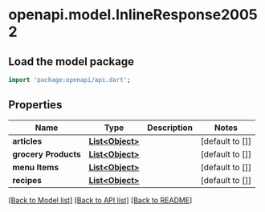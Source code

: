 # openapi.model.InlineResponse20052

## Load the model package
```dart
import 'package:openapi/api.dart';
```

## Properties
Name | Type | Description | Notes
------------ | ------------- | ------------- | -------------
**articles** | [**List&lt;Object&gt;**](Object.md) |  | [default to []]
**grocery Products** | [**List&lt;Object&gt;**](Object.md) |  | [default to []]
**menu Items** | [**List&lt;Object&gt;**](Object.md) |  | [default to []]
**recipes** | [**List&lt;Object&gt;**](Object.md) |  | [default to []]

[[Back to Model list]](../README.md#documentation-for-models) [[Back to API list]](../README.md#documentation-for-api-endpoints) [[Back to README]](../README.md)


